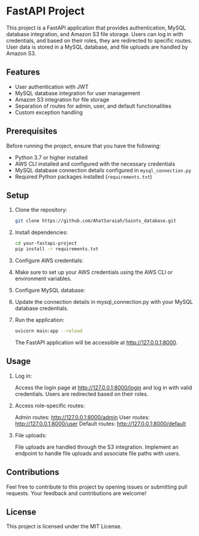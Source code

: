 # FastAPI Project 

This project is a FastAPI application that provides authentication, MySQL database integration, and Amazon S3 file storage. Users can log in with credentials, and based on their roles, they are redirected to specific routes. User data is stored in a MySQL database, and file uploads are handled by Amazon S3.

## Features

- User authentication with JWT
- MySQL database integration for user management
- Amazon S3 integration for file storage
- Separation of routes for admin, user, and default functionalities
- Custom exception handling

## Prerequisites

Before running the project, ensure that you have the following:

- Python 3.7 or higher installed
- AWS CLI installed and configured with the necessary credentials
- MySQL database connection details configured in `mysql_connection.py`
- Required Python packages installed (`requirements.txt`)

## Setup

1. Clone the repository:

   ```bash
   git clone https://github.com/AhatSaraiah/Saints_database.git
   ```

2. Install dependencies:

     ```bash
     cd your-fastapi-project
     pip install -r requirements.txt
     ```

3. Configure AWS credentials:

4. Make sure to set up your AWS credentials using the AWS CLI or environment variables.

5. Configure MySQL database:

6. Update the connection details in mysql_connection.py with your MySQL database credentials.

7. Run the application:

     ```bash
     uvicorn main:app --reload
     ```

   The FastAPI application will be accessible at http://127.0.0.1:8000.

## Usage
1. Log in:

   Access the login page at http://127.0.0.1:8000/login and log in with valid credentials. Users are redirected based on their roles.

2. Access role-specific routes:

   Admin routes: http://127.0.0.1:8000/admin
   User routes: http://127.0.0.1:8000/user
   Default routes: http://127.0.0.1:8000/default

3. File uploads:

   File uploads are handled through the S3 integration. Implement an endpoint to handle file uploads and associate file paths with users.

## Contributions
   Feel free to contribute to this project by opening issues or submitting pull requests. Your feedback and contributions are welcome!

## License
   This project is licensed under the MIT License.
